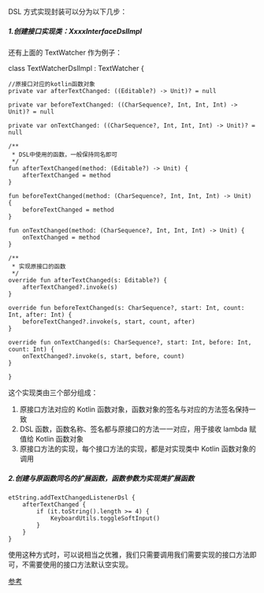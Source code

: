 DSL 方式实现封装可以分为以下几步：

##### 1.创建接口实现类：XxxxInterfaceDslImpl

还有上面的 TextWatcher 作为例子：

class TextWatcherDslImpl : TextWatcher {

    //原接口对应的kotlin函数对象
    private var afterTextChanged: ((Editable?) -> Unit)? = null
    
    private var beforeTextChanged: ((CharSequence?, Int, Int, Int) -> Unit)? = null
    
    private var onTextChanged: ((CharSequence?, Int, Int, Int) -> Unit)? = null
    
    /**
     * DSL中使用的函数，一般保持同名即可
     */
    fun afterTextChanged(method: (Editable?) -> Unit) {
        afterTextChanged = method
    }
    
    fun beforeTextChanged(method: (CharSequence?, Int, Int, Int) -> Unit) {
        beforeTextChanged = method
    }
    
    fun onTextChanged(method: (CharSequence?, Int, Int, Int) -> Unit) {
        onTextChanged = method
    }
    
    /**
     * 实现原接口的函数
     */
    override fun afterTextChanged(s: Editable?) {
        afterTextChanged?.invoke(s)
    }
    
    override fun beforeTextChanged(s: CharSequence?, start: Int, count: Int, after: Int) {
        beforeTextChanged?.invoke(s, start, count, after)
    }
    
    override fun onTextChanged(s: CharSequence?, start: Int, before: Int, count: Int) {
        onTextChanged?.invoke(s, start, before, count)
    }
    
    }
这个实现类由三个部分组成：

1. 原接口方法对应的 Kotlin 函数对象，函数对象的签名与对应的方法签名保持一致
2. DSL 函数，函数名称、签名都与原接口的方法一一对应，用于接收 lambda 赋值给 Kotlin 函数对象
3. 原接口方法的实现，每个接口方法的实现，都是对实现类中 Kotlin 函数对象的调用

##### 2.创建与原函数同名的扩展函数，函数参数为实现类扩展函数

```
etString.addTextChangedListenerDsl {
    afterTextChanged {
        if (it.toString().length >= 4) {
            KeyboardUtils.toggleSoftInput()
        }
    }
}

```

使用这种方式时，可以说相当之优雅，我们只需要调用我们需要实现的接口方法即可，不需要使用的接口方法默认空实现。

[参考](https://blog.csdn.net/u011133887/article/details/123004000)









